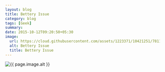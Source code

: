 ```yaml
---
layout: blog
title: Bettery Issue
category: blog
tags: [Geek]
summary:
date: 2015-10-12T09:20:50+05:30
image:
  url: https://cloud.githubusercontent.com/assets/1223371/10421251/78112ee2-70c2-11e5-8681-aba6d518b6ca.jpg
  alt: Bettery Issue
  title: Bettery Issue
---
```


<img src="{{ page.image.url }}" alt="{{ page.image.alt }}" title="{{ page.image.title }}">
